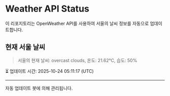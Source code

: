 
# Weather API Status

이 리포지토리는 OpenWeather API를 사용하여 서울의 날씨 정보를 자동으로 업데이트합니다.

## 현재 서울 날씨
> 서울의 현재 날씨: overcast clouds, 온도: 21.62°C, 습도: 50%

⏳ 업데이트 시간: 2025-10-24 05:11:17 (UTC)

---
자동 업데이트 봇에 의해 관리됩니다.
